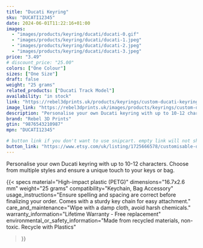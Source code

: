 ```yaml
---
title: "Ducati Keyring"
sku: "DUCATI12345"
date: 2024-06-01T11:22:16+01:00
images:
  - "images/products/keyring/ducati/ducati-0.gif"
  - "images/products/keyring/ducati/ducati-1.jpeg"
  - "images/products/keyring/ducati/ducati-2.jpeg"
  - "images/products/keyring/ducati/ducati-3.jpeg"
price: "3.49"
# discount_price: "25.00"
colors: ["One Colour"]
sizes: ["One Size"]
draft: false
weight: "25 grams"
related_products: ["Ducati Track Model"]
availability: "in stock"
link: "https://rebel3dprints.uk/products/keyrings/custom-ducati-keyring"
image_link: "https://rebel3dprints.uk/images/products/keyrings/custom-ducati-keyring.jpeg"
description: "Personalise your own Ducati keyring with up to 10-12 characters. Choose from multiple styles and ensure a unique touch to your keys or bag."
brand: "Rebel 3D Prints"
gtin: "9876543210987"
mpn: "DUCATI12345"

# button link if you don't want to use snipcart. empty link will not show button
button_link: "https://www.etsy.com/uk/listing/1725666578/customisable-ducati-keyring"
---
```


Personalise your own Ducati keyring with up to 10-12 characters. Choose from multiple styles and ensure a unique touch to your keys or bag.

{{< specs
    material="High-impact plastic (PETG)"
    dimensions="16.7x2.6 mm"
    weight="25 grams"
    compatibility="Keychain, Bag Accessory"
    usage_instructions="Ensure spelling and spacing are correct before finalizing your order. Comes with a sturdy key chain for easy attachment."
    care_and_maintenance="Wipe with a damp cloth, avoid harsh chemicals."
    warranty_information="Lifetime Warranty - Free replacement"
    environmental_or_safety_information="Made from recycled materials, non-toxic. Recycle with Plastics"
>}}
